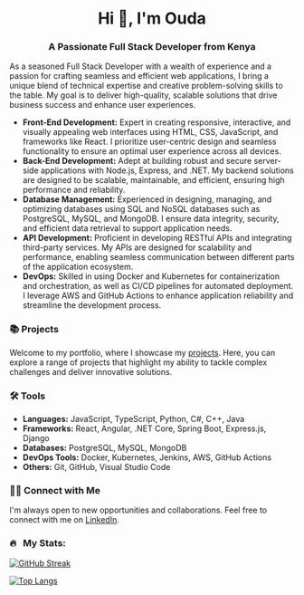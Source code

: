 <h1 align="center">Hi 👋, I'm Ouda</h1>
<h3 align="center">A Passionate Full Stack Developer from Kenya</h3>

As a seasoned Full Stack Developer with a wealth of experience and a passion for crafting seamless and efficient web applications, I bring a unique blend of technical expertise and creative problem-solving skills to the table. My goal is to deliver high-quality, scalable solutions that drive business success and enhance user experiences.

- **Front-End Development:** Expert in creating responsive, interactive, and visually appealing web interfaces using HTML, CSS, JavaScript, and frameworks like React. I prioritize user-centric design and seamless functionality to ensure an optimal user experience across all devices.
- **Back-End Development:** Adept at building robust and secure server-side applications with Node.js, Express, and .NET. My backend solutions are designed to be scalable, maintainable, and efficient, ensuring high performance and reliability.
- **Database Management:** Experienced in designing, managing, and optimizing databases using SQL and NoSQL databases such as PostgreSQL, MySQL, and MongoDB. I ensure data integrity, security, and efficient data retrieval to support application needs.
- **API Development:** Proficient in developing RESTful APIs and integrating third-party services. My APIs are designed for scalability and performance, enabling seamless communication between different parts of the application ecosystem.
- **DevOps:** Skilled in using Docker and Kubernetes for containerization and orchestration, as well as CI/CD pipelines for automated deployment. I leverage AWS and GitHub Actions to enhance application reliability and streamline the development process.

### 📚 Projects

Welcome to my portfolio, where I showcase my [projects](https://github.com/ouda711/Portfolio-Guide). Here, you can explore a range of projects that highlight my ability to tackle complex challenges and deliver innovative solutions.

### 🛠️ Tools

- **Languages:** JavaScript, TypeScript, Python, C#, C++, Java
- **Frameworks:** React, Angular, .NET Core, Spring Boot, Express.js, Django
- **Databases:** PostgreSQL, MySQL, MongoDB
- **DevOps Tools:** Docker, Kubernetes, Jenkins, AWS, GitHub Actions
- **Others:** Git, GitHub, Visual Studio Code

### 👋🏻 Connect with Me

I'm always open to new opportunities and collaborations. Feel free to connect with me on [LinkedIn]([https://www.linkedin.com/in/oudawycliffe/](https://www.linkedin.com/in/ouda-wycliffe-378644162/)).

### 🔥 &nbsp; My Stats:

[![GitHub Streak](http://github-readme-streak-stats.herokuapp.com?user=ouda711)](https://git.io/streak-stats)

[![Top Langs](https://github-readme-stats.vercel.app/api/top-langs/?username=ouda711&layout=compact&theme=vision-friendly-dark)](https://github.com/anuraghazra/github-readme-stats)
